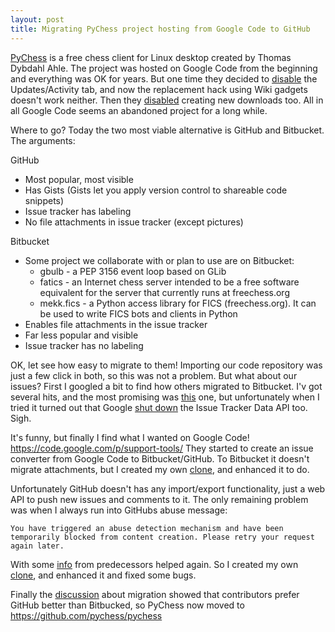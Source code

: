 ```yaml
---
layout: post
title: Migrating PyChess project hosting from Google Code to GitHub
---
```


[PyChess](http://www.pychess.org) is a free chess client for Linux desktop created by Thomas Dybdahl Ahle.
The project was hosted on Google Code from the beginning and everything was OK for years. But one time they decided to [disable](https://code.google.com/p/support/issues/detail?id=24324) the Updates/Activity tab, and now the replacement hack using Wiki gadgets doesn't work neither. Then they [disabled](http://google-opensource.blogspot.hu/2013/05/a-change-to-google-code-download-service.html) creating new downloads too. All in all Google Code seems an abandoned project for a long while. 

Where to go? Today the two most viable alternative is GitHub and Bitbucket. The arguments:

GitHub

  - Most popular, most visible
  - Has Gists (Gists let you apply version control to shareable code snippets)
  - Issue tracker has labeling
  - No file attachments in issue tracker (except pictures)

Bitbucket

  - Some project we collaborate with or plan to use are on Bitbucket:
      * gbulb - a PEP 3156 event loop based on GLib
      * fatics - an Internet chess server intended to be a free software equivalent for the server that currently runs at freechess.org
      * mekk.fics - a Python access library for FICS (freechess.org). It can be used to write FICS bots and clients in Python
  - Enables file attachments in the issue tracker
  - Far less popular and visible
  - Issue tracker has no labeling

OK, let see how easy to migrate to them!
Importing our code repository was just a few click in both, so this was not a problem. But what about our issues? First I googled a bit to find how others migrated to Bitbucket. I'v got several hits, and the most promising was [this](https://bitbucket.org/equalsraf/leave-googlecode/) one, but unfortunately when I tried it turned out that Google [shut down](https://code.google.com/p/support/wiki/IssueTrackerAPI) the Issue Tracker Data API too. Sigh.

It's funny, but finally I find what I wanted on Google Code! https://code.google.com/p/support-tools/ They started to create an issue converter from Google Code to Bitbucket/GitHub. To Bitbucket it doesn't migrate attachments, but I created my own [clone](https://code.google.com/r/gbtami-googlecode2bitbucket/), and enhanced it to do.

Unfortunately GitHub doesn't has any import/export functionality, just a web API to push new issues and comments to it. The only remaining problem was when I always run into GitHubs abuse message:

    You have triggered an abuse detection mechanism and have been temporarily blocked from content creation. Please retry your request again later.

With some [info](https://github.com/octokit/octokit.net/issues/638) from predecessors helped again. So I created my own [clone](https://code.google.com/r/gbtami-googlecode2github/), and enhanced it and fixed some bugs.

Finally the [discussion](https://code.google.com/p/pychess/issues/detail?id=937) about migration showed that contributors prefer GitHub better than Bitbucked, so PyChess now moved to https://github.com/pychess/pychess
